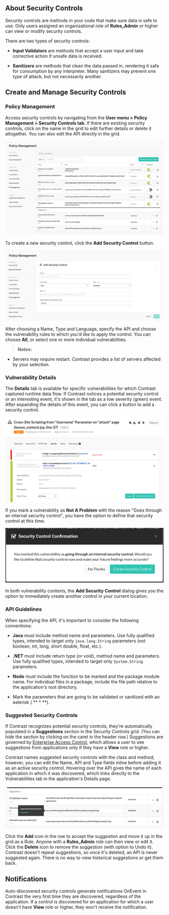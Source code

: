 <!--
title: "Security Controls"
description: "Overview of security controls within Contrast rules"
tags: "Admin policy TeamServer application security controls"
-->


## About Security Controls

Security controls are methods in your code that make sure data is safe to use. Only users assigned an organizational role of **Rules_Admin** or higher can view or modify security controls.

There are two types of security controls:

* **Input Validators** are methods that accept a user input and take corrective action if unsafe data is received.

* **Sanitizers** are methods that clean the data passed in, rendering it safe for consumption by any interpreter. Many sanitizers may prevent one type of attack, but not necessarily another.


## Create and Manage Security Controls

### Policy Management

Access security controls by navigating from the **User menu > Policy Management > Security Controls tab**. If there are existing security controls, click on the name in the grid to edit further details or delete it altogether. You can also edit the API directly in the grid.

<a href="assets/images/Security-controls-grid.png" rel="lightbox" title="Security Controls grid"><img class="thumbnail" src="assets/images/Security-controls-grid.png"/></a>

To create a new security control, click the **Add Security Control** button.  

<a href="assets/images/Security-control-add.png" rel="lightbox" title="Add a security control"><img class="thumbnail" src="assets/images/Security-control-add.png"/></a>

After choosing a Name, Type and Language, specify the API and choose the vulnerability rules to which you'd like to apply the control. You can choose **All**, or select one or more individual vulnerabilities.

>**Notes:** 
 * Servers may require restart. Contrast provides a list of servers affected by your selection.


### Vulnerability Details

The **Details** tab is available for specific vulnerabilities for which Contrast captured runtime data flow. If Contrast notices a potential security control or an interesting event, it's shown in the tab as a low severity (green) event. After expanding the details of this event, you can click a button to add a security control. 

<a href="assets/images/Security-control-details-tab.png" rel="lightbox" title="Create a security control from the vulnerability Details tab"><img class="thumbnail" src="assets/images/Security-control-details-tab.png"/></a>

If you mark a vulnerability as **Not A Problem** with the reason "Goes through an internal security control", you have the option to define that security control at this time. 

<a href="assets/images/Security-control-confirmation.png" rel="lightbox" title="Create a security control from vulnerability status"><img class="thumbnail" src="assets/images/Security-control-confirmation.png"/></a>

In both vulnerability contexts, the **Add Security Control** dialog gives you the option to immediately create another control in your current location.

### API Guidelines

When specifying the API, it's important to consider the following conventions:

* **Java** must include method name and parameters. Use fully qualified types, intended to target only `java.lang.String` parameters (not boolean, int, long, short double, float, etc.). 

* **.NET** must include return type (or void), method name and parameters. Use fully qualified types, intended to target only `System.String` parameters.

* **Node** must include the function to be marked and the package module name. For individual files in a package, include the file path relative to the application's root directory.

* Mark the parameters that are going to be validated or sanitized with an asterisk ( ** * **).

### Suggested Security Controls

If Contrast recognizes potential security controls, they're automatically populated in a **Suggestions** section in the Security Controls grid. (You can hide the section by clicking on the caret in the header row.) Suggestions are governed by [Enterprise Access Control](admin-manageorgs.html#access), which allows a user to see suggestions from applications only if they have a **View** role or higher.

Contrast names suggested security controls with the class and method; however, you can edit the Name, API and Type fields inline before adding it as an active security control. Hovering over the API gives the name of each application in which it was discovered, which links directly to the Vulnerabilities tab in the application's Details page. 

<a href="assets/images/Security-controls-suggested.png" rel="lightbox" title="Suggested security controls"><img class="thumbnail" src="assets/images/Security-controls-suggested.png"/></a>

Click the **Add** icon in the row to accept the suggestion and move it up in the grid as a Rule. Anyone with a **Rules_Admin** role can then view or edit it. Click the **Delete** icon to remove the suggestion (with option to Undo it). Contrast doesn't repeat suggestions, so once it's deleted, an API is never suggested again. There is no way to view historical suggestions or get them back.

## Notifications

Auto-discovered security controls generate notifications OnEvent in Contrast the very first time they are discovered, regardless of the application. If a control is discovered for an application for which a user doesn't have **View** role or higher, they won't receive the notification.



